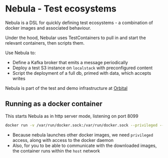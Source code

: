 # Nebula - Test ecosystems
Nebula is a DSL for quickly defining test ecosystems - a combination of 
docker images and associated behaviour.

Under the hood, Nebular uses TestContainers to pull in and start 
the relevant containers, then scripts them.

Use Nebula to:
 * Define a Kafka broker that emits a message periodically
 * Deploy a test S3 instance on `localstack` with preconfigured content
 * Script the deployment of a full db, primed with data, which accepts writes

Nebula is part of the test and demo infrastructure at [Orbital](https://orbitalhq.com) 


## Running as a docker container

This starts Nebula as in http server mode, listening on port 8099

```bash
docker run -v /var/run/docker.sock:/var/run/docker.sock --privileged --network host nebula
```

 * Because nebula launches other docker images, we need `privileged` access, along with access to the docker daemon
 * Also, for you to be able to communicate with the downloaded images, the container runs within the `host` network